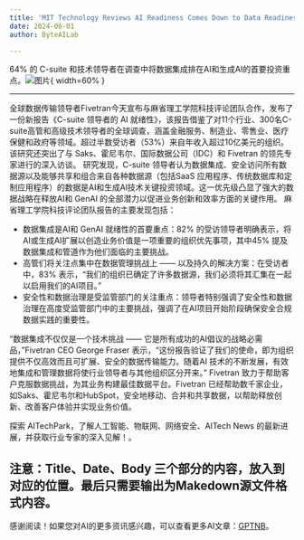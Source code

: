 ```yaml
---
title: 'MIT Technology Reviews AI Readiness Comes Down to Data Readiness'
date: 2024-06-01
author: ByteAILab

---
```


64% 的 C-suite 和技术领导者在调查中将数据集成排在AI和生成AI的首要投资重点。![图片](https://ai-techpark.com/wp-content/uploads/2024/05/MIT-960x540.jpg){ width=60% }

---

全球数据传输领导者Fivetran今天宣布与麻省理工学院科技评论团队合作，发布了一份新报告《C-suite 领导者的 AI 就绪性》，该报告借鉴了对11个行业、300名C-suite高管和高级技术领导者的全球调查，涵盖金融服务、制造业、零售业、医疗保健和政府等领域。超过半数受访者（53%）来自年收入超过10亿美元的组织。该研究还突出了与 Saks、霍尼韦尔、国际数据公司（IDC）和 Fivetran 的领先专家进行的深入访谈。
研究发现，C-suite 领导者认为数据集成、安全访问所有数据源以及能够共享和组合来自各种数据源（包括SaaS 应用程序、传统数据库和定制应用程序）的数据是AI和生成AI技术关键投资领域。这一优先级凸显了强大的数据战略在释放AI和 GenAI 的全部潜力以促进业务创新和效率方面的关键作用。
麻省理工学院科技评论团队报告的主要发现包括：
- 数据集成是AI和 GenAI 就绪性的首要重点：82% 的受访领导者明确表示，将AI或生成AI扩展以创造业务价值是一项重要的组织优先事项，其中45% 提及数据集成和管道作为他们面临的主要挑战。
- 高管们将关注点集中在数据管理挑战上 —— 以及持久的解决方案：在受访者中，83% 表示，“我们的组织已确定了许多数据源，我们必须将其汇集在一起以启用我们的AI项目。”
- 安全性和数据治理是受监管部门的关注重点：领导者特别强调了安全性和数据治理在高度受监管部门中的主要挑战，强调了在AI项目开始阶段确保安全合规数据实践的重要性。

“数据集成不仅仅是一个技术挑战 —— 它是所有成功的AI倡议的战略必需品，”Fivetran CEO George Fraser 表示，“这份报告验证了我们的使命，即为组织提供不仅高效而且可扩展、安全的数据传输能力。随着AI 技术的不断发展，有效地集成和管理数据将使行业领导者与其他组织区分开来。”
Fivetran 致力于帮助客户克服数据挑战，为其业务构建最佳数据平台。Fivetran 已经帮助数千家企业，如Saks、霍尼韦尔和HubSpot，安全地移动、合并和共享数据，以帮助释放创新、改善客户体验并实现业务价值。

探索 AITechPark，了解人工智能、物联网、网络安全、AITech News 的最新进展，并获取行业专家的深入见解！。

 注意：Title、Date、Body 三个部分的内容，放入到对应的位置。最后只需要输出为Makedown源文件格式内容。
---
感谢阅读！如果您对AI的更多资讯感兴趣，可以查看更多AI文章：[GPTNB](https://gptnb.com)。